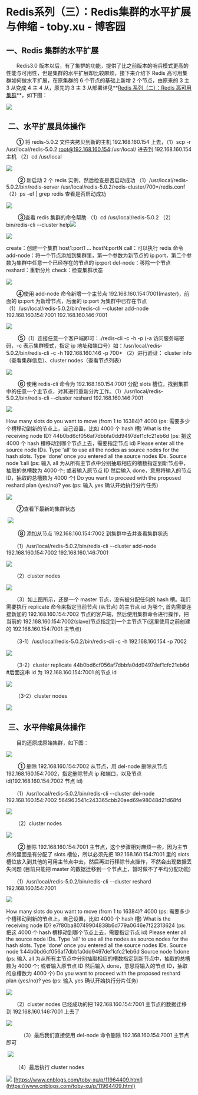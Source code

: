 # Redis系列（三）：Redis集群的水平扩展与伸缩 - toby.xu - 博客园
## 一、Redis 集群的水平扩展

　　Redis3.0 版本以后，有了集群的功能，提供了比之前版本的哨兵模式更高的性能与可用性，但是集群的水平扩展却比较麻烦，接下来介绍下 Redis 高可用集群如何做水平扩展，在原集群的 6 个节点的基础上新增 2 个节点，由原来的 3 主 3 从变成 4 主 4 从，原先的 3 主 3 从部署详见**[Redis 系列（二）：Redis 高可用集群](https://www.cnblogs.com/toby-xu/p/11960971.html)**，如下图：

![](https://img2018.cnblogs.com/i-beta/1761778/201911/1761778-20191130214226682-1980179140.png)

##  二、水平扩展具体操作

　　**①** 将 redis-5.0.2 文件夹拷贝到新的主机 192.168.160.154 上去，（1）scp -r /usr/local/redis-5.0.2 root@192.168.160.154:/usr/local/ 进去到 192.168.160.154 主机 （2）cd /usr/local

![](https://img2018.cnblogs.com/i-beta/1761778/201911/1761778-20191130214918005-1447892361.png)

 　　**②** 新启动 2 个 redis 实例，然后检查是否启动成功 （1）/usr/local/redis-5.0.2/bin/redis-server /usr/local/redis-5.0.2/redis-cluster/700\*/redis.conf （2）ps -ef | grep redis 查看是否启动成功

![](https://img2018.cnblogs.com/i-beta/1761778/201911/1761778-20191130215134054-1330767141.png)

 　　**③**查看 redis 集群的命令帮助 （1）cd /usr/local/redis-5.0.2 （2）bin/redis-cli --cluster help![](https://img2018.cnblogs.com/i-beta/1761778/201911/1761778-20191130215603942-1845745274.png)

![](https://common.cnblogs.com/images/copycode.gif)

create：创建一个集群 host1:port1 ... hostN:portN
call：可以执行 redis 命令
add-node：将一个节点添加到集群里，第一个参数为新节点的 ip:port，第二个参数为集群中任意一个已经存在的节点的 ip:port
del-node：移除一个节点
reshard：重新分片
check：检查集群状态

![](https://common.cnblogs.com/images/copycode.gif)

　　**④**使用 add-node 命令新增一个主节点 192.168.160.154:7001(master)，前面的 ip:port 为新增节点，后面的 ip:port 为集群中已存在节点（1）/usr/local/redis-5.0.2/bin/redis-cli --cluster add-node 192.168.160.154:7001 192.168.160.146:7001

![](https://img2018.cnblogs.com/i-beta/1761778/201911/1761778-20191130221134601-397950265.png)

 　　**⑤**（1）连接任意一个客户端即可：./redis-cli -c -h -p (-a 访问服务端密码，-c 表示集群模式，指定 ip 地址和端口号）如：/usr/local/redis-5.0.2/bin/redis-cli -c -h 192.168.160.146 -p 700\* （2）进行验证： cluster info（查看集群信息）、cluster nodes（查看节点列表）

![](https://img2018.cnblogs.com/i-beta/1761778/201911/1761778-20191130222402254-36775487.png)

 　　**⑥** 使用 redis-cli 命令为 192.168.160.154:7001 分配 slots 槽位，找到集群中的任意一个主节点，对其进行重新分片工作。（1）/usr/local/redis-5.0.2/bin/redis-cli --cluster reshard 192.168.160.146:7001

![](https://common.cnblogs.com/images/copycode.gif)

How many slots do you want to move (from 1 to 16384)? 4000 (ps: 需要多少个槽移动到新的节点上，自己设置，比如 4000 个 hash 槽)
What is the receiving node ID? 44b0bd6cf056af7dbbfa0dd9497def1cfc21eb6d
(ps: 把这 4000 个 hash 槽移动到哪个节点上去，需要指定节点 id)
Please enter all the source node IDs.
Type 'all' to use all the nodes as source nodes for the hash slots.
Type 'done' once you entered all the source nodes IDs.
Source node 1:all
(ps: 输入 all 为从所有主节点中分别抽取相应的槽数指定到新节点中，抽取的总槽数为 4000 个; 或者输入原节点 ID 然后输入 done，意思将输入的节点 ID，抽取的总槽数为 4000 个)
Do you want to proceed with the proposed reshard plan (yes/no)? yes
(ps: 输入 yes 确认开始执行分片任务)

![](https://common.cnblogs.com/images/copycode.gif)

　　**⑦**查看下最新的集群状态

 ![](https://img2018.cnblogs.com/i-beta/1761778/201911/1761778-20191130224505251-707888360.png)

 　　**⑧** 添加从节点 192.168.160.154:7002 到集群中去并查看集群状态

　　（1）/usr/local/redis-5.0.2/bin/redis-cli --cluster add-node 192.168.160.154:7002 192.168.160.146:7001

![](https://img2018.cnblogs.com/i-beta/1761778/201911/1761778-20191130224724934-1437715629.png)

　　（2）cluster nodes

![](https://img2018.cnblogs.com/i-beta/1761778/201911/1761778-20191130224804207-886172845.png)

　　（3）如上图所示，还是一个 master 节点，没有被分配任何的 hash 槽。我们需要执行 replicate 命令来指定当前节点 (从节点) 的主节点 id 为哪个, 首先需要连接新加的 192.168.160.154:7002 节点的客户端，然后使用集群命令进行操作，把当前的 192.168.160.154:7002(slave)节点指定到一个主节点下(这里使用之前创建的 192.168.160.154:7001 主节点)

　　（3-1）/usr/local/redis-5.0.2/bin/redis-cli -c -h 192.168.160.154 -p 7002

![](https://img2018.cnblogs.com/i-beta/1761778/201911/1761778-20191130225435484-206846418.png)

　　（3-2）cluster replicate 44b0bd6cf056af7dbbfa0dd9497def1cfc21eb6d #后面这串 id 为 192.168.160.154:7001 的节点 id

![](https://img2018.cnblogs.com/i-beta/1761778/201911/1761778-20191130225706634-1972451892.png)

 　　（3-2）cluster nodes

![](https://img2018.cnblogs.com/i-beta/1761778/201911/1761778-20191130225743838-979759253.png)

##  三、水平伸缩具体操作

　　目的还原成原始集群，如下图：

![](https://img2018.cnblogs.com/i-beta/1761778/201911/1761778-20191130231115497-861253827.png)

 　　**①** 删除 192.168.160.154:7002 从节点，用 del-node 删除从节点 192.168.160.154:7002，指定删除节点 ip 和端口，以及节点 id(192.168.160.154:7002 节点 id) 

　　（1）/usr/local/redis-5.0.2/bin/redis-cli --cluster del-node 192.168.160.154:7002 564963541c243365cbb20aed69e98048d21d68fd

![](https://img2018.cnblogs.com/i-beta/1761778/201911/1761778-20191130231451108-2058158341.png)

 　　（2）cluster nodes

![](https://img2018.cnblogs.com/i-beta/1761778/201911/1761778-20191130231600761-1443151188.png)

 　　**②** 删除 192.168.160.154:7001 主节点，这个步骤相对麻烦一些，因为主节点的里面是有分配了 slots 槽位，所以必须先把 192.168.160.154:7001 里的 slots 槽位放入到其他的可用主节点中去，然后再进行移除节点操作，不然会出现数据丢失问题 (目前只能把 master 的数据迁移到一个节点上，暂时做不了平均分配功能)

　　（1）/usr/local/redis-5.0.2/bin/redis-cli --cluster reshard 192.168.160.154:7001

![](https://common.cnblogs.com/images/copycode.gif)

How many slots do you want to move (from 1 to 16384)? 4000 (ps: 需要多少个槽移动到新的节点上，自己设置，比如 4000 个 hash 槽)
What is the receiving node ID? e7f80ba80749904838b6d779a0646e7f22313624
(ps: 把这 4000 个 hash 槽移动到哪个节点上去，需要指定节点 id)
Please enter all the source node IDs.
Type 'all' to use all the nodes as source nodes for the hash slots.
Type 'done' once you entered all the source nodes IDs.
Source node 1:44b0bd6cf056af7dbbfa0dd9497def1cfc21eb6d
Source node 1:done
(ps: 输入 all 为从所有主节点中分别抽取相应的槽数指定到新节点中，抽取的总槽数为 4000 个; 或者输入原节点 ID 然后输入 done，意思将输入的节点 ID，抽取的总槽数为 4000 个)
Do you want to proceed with the proposed reshard plan (yes/no)? yes
(ps: 输入 yes 确认开始执行分片任务)

![](https://common.cnblogs.com/images/copycode.gif)

　　（2）cluster nodes 已经成功的把 192.168.160.154:7001 主节点的数据迁移到 192.168.160.146:7001 上去了

![](https://img2018.cnblogs.com/i-beta/1761778/201911/1761778-20191130232447904-1139465162.png)

 　　　（3）最后我们直接使用 del-node 命令删除 192.168.160.154:7001 主节点即可

 ![](https://img2018.cnblogs.com/i-beta/1761778/201911/1761778-20191130232710101-1151147311.png)

 　　（4）最后执行 cluster nodes

![](https://img2018.cnblogs.com/i-beta/1761778/201911/1761778-20191130232749682-939056987.png) 
 [https://www.cnblogs.com/toby-xu/p/11964409.html](https://www.cnblogs.com/toby-xu/p/11964409.html)
